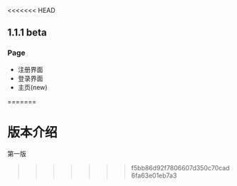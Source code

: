 <<<<<<< HEAD

## 1.1.1 beta
### Page
- 注册界面 
- 登录界面
- 主页(new)
    


=======
# 版本介绍
第一版
>>>>>>> f5bb86d92f7806607d350c70cad6fa63e01eb7a3
